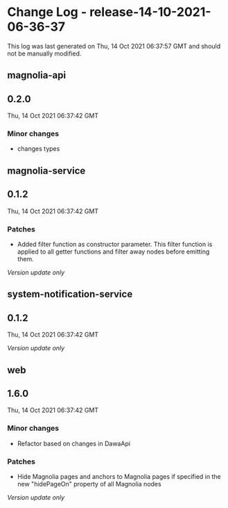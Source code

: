# Change Log - release-14-10-2021-06-36-37

This log was last generated on Thu, 14 Oct 2021 06:37:57 GMT and should not be manually modified.

## magnolia-api
## 0.2.0
Thu, 14 Oct 2021 06:37:42 GMT

### Minor changes

- changes types

## magnolia-service
## 0.1.2
Thu, 14 Oct 2021 06:37:42 GMT

### Patches

- Added filter function as constructor parameter. This filter function is applied to all getter functions and filter away nodes before emitting them.

_Version update only_

## system-notification-service
## 0.1.2
Thu, 14 Oct 2021 06:37:42 GMT

_Version update only_

## web
## 1.6.0
Thu, 14 Oct 2021 06:37:42 GMT

### Minor changes

- Refactor based on changes in DawaApi

### Patches

- Hide Magnolia pages and anchors to Magnolia pages if specified in the new "hidePageOn" property of all Magnolia nodes

_Version update only_


